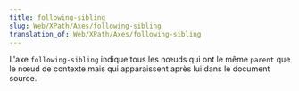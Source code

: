 ```yaml
---
title: following-sibling
slug: Web/XPath/Axes/following-sibling
translation_of: Web/XPath/Axes/following-sibling
---
```


L'axe `following-sibling` indique tous les nœuds qui ont le même `parent` que le nœud de contexte mais qui apparaissent après lui dans le document source.
